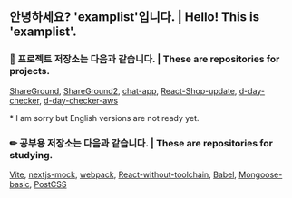## 안녕하세요? 'examplist'입니다. | Hello! This is 'examplist'.

### 💼 프로젝트 저장소는 다음과 같습니다. | These are repositories for projects.

[ShareGround](https://github.com/examplist/ShareGround), [ShareGround2](https://github.com/examplist/ShareGround2), [chat-app](https://github.com/examplist/chat-app), [React-Shop-update](https://github.com/examplist/React-Shop-update), [d-day-checker](https://github.com/examplist/d-day-checker), [d-day-checker-aws](https://github.com/examplist/d-day-checker-aws)

\* I am sorry but English versions are not ready yet.

### ✏ 공부용 저장소는 다음과 같습니다. | These are repositories for studying.

[Vite](https://github.com/examplist/Vite), [nextjs-mock](https://github.com/examplist/nextjs-mock), [webpack](https://github.com/examplist/webpack), [React-without-toolchain](https://github.com/examplist/React-without-toolchain), [Babel](https://github.com/examplist/Babel), [Mongoose-basic](https://github.com/examplist/Mongoose), [PostCSS](https://github.com/examplist/PostCSS)
